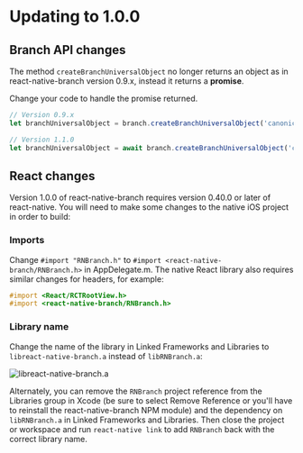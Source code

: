 # Updating to 1.0.0

## Branch API changes

The method `createBranchUniversalObject` no longer returns an object as in react-native-branch version 0.9.x, instead it returns a **promise**.

Change your code to handle the promise returned.

```Javascript
// Version 0.9.x
let branchUniversalObject = branch.createBranchUniversalObject('canonicalIdentifier', {metadata: {prop1: 'test', prop2: 'abc'}, title: 'Cool Content!', contentDescription: 'Cool Content Description'}

// Version 1.1.0
let branchUniversalObject = await branch.createBranchUniversalObject('canonicalIdentifier', {metadata: {prop1: 'test', prop2: 'abc'}, title: 'Cool Content!', contentDescription: 'Cool Content Description'}
```

## React changes

Version 1.0.0 of react-native-branch requires version 0.40.0 or later
of react-native. You will need to make some changes to the native iOS
project in order to build:

### Imports

Change `#import "RNBranch.h"` to `#import <react-native-branch/RNBranch.h>`
in AppDelegate.m. The native React library also requires similar changes for
headers, for example:

```Objective-C
#import <React/RCTRootView.h>
#import <react-native-branch/RNBranch.h>
```

### Library name

Change the name of the library in Linked Frameworks and Libraries to
`libreact-native-branch.a` instead of `libRNBranch.a`:

![libreact-native-branch.a](https://raw.githubusercontent.com/BranchMetrics/react-native-branch-deep-linking-attribution/master/docs/assets/libreact-native-branch.png)

Alternately, you can remove the `RNBranch` project reference from the Libraries group in Xcode (be sure to select Remove Reference or you'll have to reinstall the react-native-branch NPM module) and the dependency on `libRNBranch.a` in Linked Frameworks and Libraries. Then close the project or workspace and run `react-native link` to add `RNBranch` back with the correct library name.
